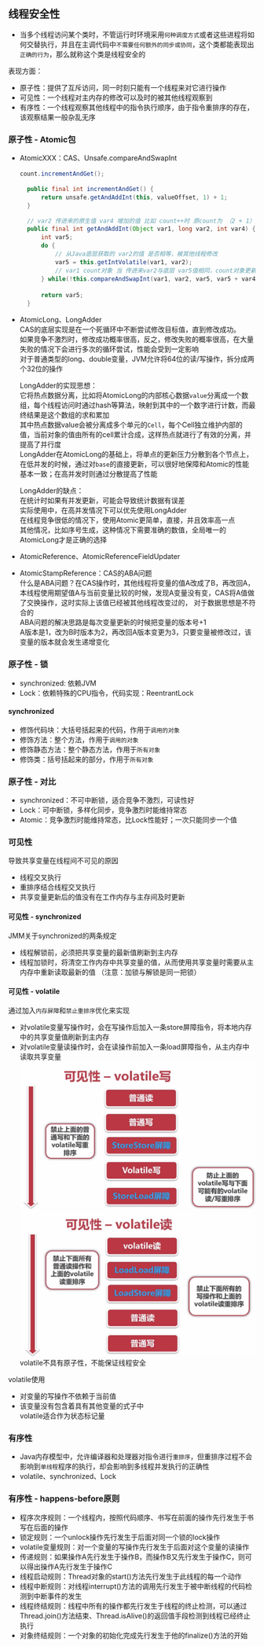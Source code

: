 ## 线程安全性  
- 当多个线程访问某个类时，不管运行时环境采用`何种调度方式`或者这些进程将如何交替执行，并且在主调代码中`不需要任何额外的同步或协同`，这个类都能表现出`正确的行为`，那么就称这个类是线程安全的  

表现方面：  
- 原子性：提供了互斥访问，同一时刻只能有一个线程来对它进行操作  
- 可见性：一个线程对主内存的修改可以及时的被其他线程观察到  
- 有序性：一个线程观察其他线程中的指令执行顺序，由于指令重排序的存在，该观察结果一般杂乱无序  

### 原子性 - Atomic包  
- AtomicXXX：CAS、Unsafe.compareAndSwapInt  
  ```java
  count.incrementAndGet();
  ```
  ```java
    public final int incrementAndGet() {
        return unsafe.getAndAddInt(this, valueOffset, 1) + 1;
    }
  ```
  ```java
    // var2 传进来的原生值 var4 增加的值 比如 count++时 原count为 （2 + 1）的计算
    public final int getAndAddInt(Object var1, long var2, int var4) {
        int var5;
        do {
            // 从Java底层获取的 var2的值 是否相等，被其他线程修改
            var5 = this.getIntVolatile(var1, var2);
            // var1 count对象 当 传进来var2与底层 var5值相同，count对象更新成 var5 + var4
        } while(!this.compareAndSwapInt(var1, var2, var5, var5 + var4));

        return var5;
    }
  ```
- AtomicLong、LongAdder  
  CAS的底层实现是在一个死循环中不断尝试修改目标值，直到修改成功。  
  如果竞争不激烈时，修改成功概率很高，反之，修改失败的概率很高，在大量失败的情况下会进行多次的循环尝试，性能会受到一定影响  
  对于普通类型的long、double变量，JVM允许将64位的读/写操作，拆分成两个32位的操作

  LongAdder的实现思想：  
  它将热点数据分离，比如将AtomicLong的内部核心数据`value`分离成一个数组，每个线程访问时通过hash等算法，映射到其中的一个数字进行计数，而最终结果是这个数组的求和累加  
  其中热点数据value会被分离成多个单元的`Cell`，每个Cell独立维护内部的值，当前对象的值由所有的cell累计合成，这样热点就进行了有效的分离，并提高了并行度  
  LongAdder在AtomicLong的基础上，将单点的更新压力分散到各个节点上，在低并发的时候，通过对`base`的直接更新，可以很好地保障和Atomic的性能基本一致；在高并发时则通过分散提高了性能  

  LongAdder的缺点：    
  在统计时如果有并发更新，可能会导致统计数据有误差  
  实际使用中，在高并发情况下可以优先使用LongAdder  
  在线程竞争很低的情况下，使用Atomic更简单，直接，并且效率高一点  
  其他情况，比如序号生成，这种情况下需要准确的数值，全局唯一的AtomicLong才是正确的选择  
- AtomicReference、AtomicReferenceFieldUpdater  
- AtomicStampReference：CAS的ABA问题  
  什么是ABA问题？在CAS操作时，其他线程将变量的值A改成了B，再改回A，本线程使用期望值A与当前变量比较的时候，发现A变量没有变，CAS将A值做了交换操作，这时实际上该值已经被其他线程改变过的， 对于数据思想是不符合的  
  ABA问题的解决思路是每次变量更新的时候把变量的版本号+1  
  A版本是1，改为B时版本为2，再改回A版本变更为3，只要变量被修改过，该变量的版本就会发生递增变化  
### 原子性 - 锁
- synchronized: 依赖JVM  
- Lock：依赖特殊的CPU指令，代码实现：ReentrantLock  
#### synchronized  
- 修饰代码块：大括号括起来的代码，作用于`调用的对象`  
- 修饰方法：整个方法，作用于`调用的对象`  
- 修饰静态方法：整个静态方法，作用于`所有对象`  
- 修饰类：括号括起来的部分，作用于`所有对象`  
### 原子性 - 对比
- synchronized：不可中断锁，适合竞争不激烈，可读性好  
- Lock：可中断锁，多样化同步，竞争激烈时能维持常态  
- Atomic：竞争激烈时能维持常态，比Lock性能好；一次只能同步一个值  
### 可见性  
导致共享变量在线程间不可见的原因  
- 线程交叉执行  
- 重排序结合线程交叉执行  
- 共享变量更新后的值没有在工作内存与主存间及时更新  
#### 可见性 - synchronized
JMM关于synchronized的两条规定  
- 线程解锁前，必须把共享变量的最新值刷新到主内存  
- 线程加锁时，将清空工作内存中共享变量的值，从而使用共享变量时需要从主内存中重新读取最新的值
  （注意：加锁与解锁是同一把锁）  
#### 可见性 - volatile
通过加入`内存屏障`和`禁止重排序`优化来实现  
- 对volatile变量写操作时，会在写操作后加入一条store屏障指令，将本地内存中的共享变量值刷新到主内存  
- 对volatile变量读操作时，会在读操作前加入一条load屏障指令，从主内存中读取共享变量  
![volatile写](volatile写.png)  
![volatile读](volatile读.png)  
volatile不具有原子性，不能保证线程安全  

volatile使用  
- 对变量的写操作不依赖于当前值  
- 该变量没有包含着具有其他变量的式子中  
volatile适合作为状态标记量  
### 有序性  
- Java内存模型中，允许编译器和处理器对指令进行`重排序`，但重排序过程不会影响到`单线程`程序的执行，却会影响到多线程并发执行的正确性  
- volatile、synchronized、Lock  
### 有序性 - happens-before原则  
- 程序次序规则：一个线程内，按照代码顺序、书写在前面的操作先行发生于书写在后面的操作  
- 锁定规则：一个unlock操作先行发生于后面对同一个锁的lock操作  
- volatile变量规则：对一个变量的写操作先行发生于后面对这个变量的读操作  
- 传递规则：如果操作A先行发生于操作B，而操作B又先行发生于操作C，则可以得出操作A先行发生于操作C 
- 线程启动规则：Thread对象的start()方法先行发生于此线程的每一个动作  
- 线程中断规则：对线程interrupt()方法的调用先行发生于被中断线程的代码检测到中断事件的发生  
- 线程终结规则：线程中所有的操作都先行发生于线程的终止检测，可以通过Thread.join()方法结束、Thread.isAlive()的返回值手段检测到线程已经终止执行  
- 对象终结规则：一个对象的初始化完成先行发生于他的finalize()方法的开始  